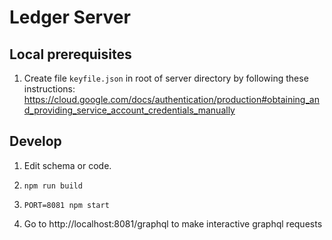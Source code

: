 # Ledger Server

## Local prerequisites

1. Create file `keyfile.json` in root of server directory by following these instructions:
https://cloud.google.com/docs/authentication/production#obtaining_and_providing_service_account_credentials_manually

## Develop

1. Edit schema or code.

2. `npm run build`

3. `PORT=8081 npm start`

4. Go to http://localhost:8081/graphql to make interactive graphql requests

